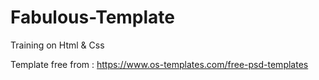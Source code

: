 # Fabulous-Template
Training on Html &amp; Css

Template free from : https://www.os-templates.com/free-psd-templates


